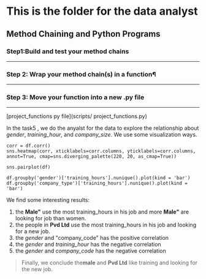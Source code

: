 # This is the folder for the data analyst

## Method Chaining and Python Programs

### Step1:Build and test your method chains
---

### Step 2: Wrap your method chain(s) in a function¶
---

### Step 3: Move your function into a new .py file
---

[project_functions py file](scripts/ project_functions.py)


In the task5 , we do the anyalst for the data to explore the relationship about *gender*, *training_hour*, and *company_size*. We use some visualization ways.

```
corr = df.corr()
sns.heatmap(corr, xticklabels=corr.columns, yticklabels=corr.columns, annot=True, cmap=sns.diverging_palette(220, 20, as_cmap=True))

sns.pairplot(df)

df.groupby('gender')['training_hours'].nunique().plot(kind = 'bar')
df.groupby('company_type')['training_hours'].nunique().plot(kind = 'bar')
```

We find some interesting results:

1. the **Male"** use the most training_hours in his job and more **Male"** are looking for job than women.
1. the people in **Pvd Ltd** use the most training_hours in his job and looking for a new job.
1. the *gender* and "company_code" has the positive correlation
1. the *gender* and *training_hour* has the negative correlation
1. the *gender* and *company_code* has the negative correlation

> Finally, we conclude the**male** and **Pvd Ltd** like training and looking for the new job. 
